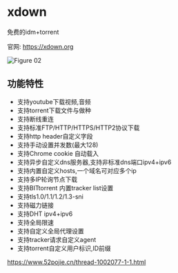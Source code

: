 # xdown
免费的idm+torrent

官网:
https://xdown.org

<p><img src="https://xdown.org/img/00.png" alt="Figure 02"></p>

<h2 id="功能特性">功能特性</h2>

<ul>
<li>支持youtube下载视频,音频</li>
<li>支持torrent下载文件与做种</li>
<li>支持断线重连</li>
<li>支持标准FTP/HTTP/HTTPS/HTTP2协议下载</li>
<li>支持http header自定义字段</li>
<li>支持手动设置并发数(最大128)</li>
<li>支持Chrome cookie 自动载入</li>
<li>支持异步自定义dns服务器,支持非标准dns端口ipv4+ipv6</li>
<li>支持内置自定义hosts,一个域名可对应多个ip</li>
<li>支持多IP轮询节点下载</li>
<li>支持BITtorrent 内置tracker list设置</li>
<li>支持tls1.0/1.1/1.2/1.3-sni</li>
<li>支持磁力链接</li>
<li>支持DHT ipv4+ipv6</li>
<li>支持全局限速</li>
<li>支持自定义全局代理设置</li>
<li>支持tracker请求自定义agent</li>
<li>支持torrent自定义用户标识,ID前缀</li>
</ul>

https://www.52pojie.cn/thread-1002077-1-1.html
